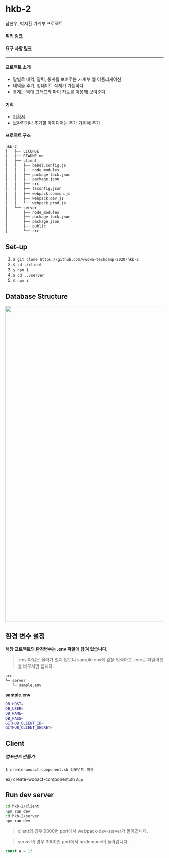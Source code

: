 # hkb-2
남현우, 박지환 가계부 프로젝트

#### 위키 [링크](https://github.com/woowa-techcamp-2020/hkb-2/wiki)
#### 요구 사항 [링크](https://lucas.codesquad.kr/%EC%9A%B0%EC%95%84%ED%95%9C%ED%85%8C%ED%81%AC%EC%BA%A0%ED%94%842020/course/%EC%9B%B9%ED%92%80%EC%8A%A4%ED%83%9D/WEEK-5-%EA%B0%80%EA%B3%84%EB%B6%80(1-2)/%EB%AF%B8%EC%85%98-%EA%B0%80%EA%B3%84%EB%B6%80%EC%84%9C%EB%B9%84%EC%8A%A4)
<hr>


#### 프로젝트 소개
- 달별로 내역, 달력, 통계를 보여주는 가계부 웹 어플리케이션
- 내역을 추가, 업데이트 삭제가 가능하다.
- 통계는 막대 그래프와 파이 차트를 이용해 보여준다.

#### 기획
- [기획서](https://docs.google.com/presentation/d/17QLlxQxgFxyvvV6uh8_7sD3SeXIu5bN986nm94uycX8/edit#slide=id.g8b5e1ec338_0_0)
- 보완하거나 추가할 아이디어는 [추가 기획](https://github.com/woowa-techcamp-2020/hkb-2/wiki/%F0%9F%91%8D-%EC%B6%94%EA%B0%80-%EA%B8%B0%ED%9A%8D)에 추가

#### 프로젝트 구조

```bash
hkb-2
│   ├── LICENSE
│   ├── README.md
│   ├── client
│   │   ├── babel.config.js
│   │   ├── node_modules
│   │   ├── package-lock.json
│   │   ├── package.json
│   │   ├── src
│   │   ├── tsconfig.json
│   │   ├── webpack.common.js
│   │   ├── webpack.dev.js
│   │   └── webpack.prod.js
│   └── server
│       ├── node_modules
│       ├── package-lock.json
│       ├── package.json
│       ├── public
│       └── src
```

## Set-up

1. `$ git clone https://github.com/woowa-techcamp-2020/hkb-2`
2. `$ cd ./client`
3. `$ npm i`
4. `$ cd ../server`
5. `$ npm i`

## Database Structure
<p align="center">
  <img src="./assets/images/database.png" width="1000" />
</p>

## 환경 변수 설정

**해당 프로젝트의 환경변수는 .env 파일에 담겨 있습니다.**

> .env 파일은 올라가 있지 않으니 sample.env에 값을 입력하고 .env로 파일이름을 바꾸시면 됩니다. 
```bash
src
└─ server
   └─ sample.env
```

**sample.env**
```bash
DB_HOST=
DB_USER=
DB_NAME=
DB_PASS=
GITHUB_CLIENT_ID=
GITHUB_CLIENT_SECRET=
```

## Client

##### 컴포넌트 만들기
```bash
$ create-wooact-component.sh 컴포넌트 이름
```

ex) create-wooact-component.sh `App`

## Run dev server

```bash
cd hkb-2/client
npm run dev
cd hkb-2/server
npm run dev
```
> client의 경우 9000번 port에서 webpack-dev-server가 돌아갑니다.  

> server의 경우 3000번 port에서 nodemone이 돌아갑니다.

```js
const a = 13
``` 

## 




